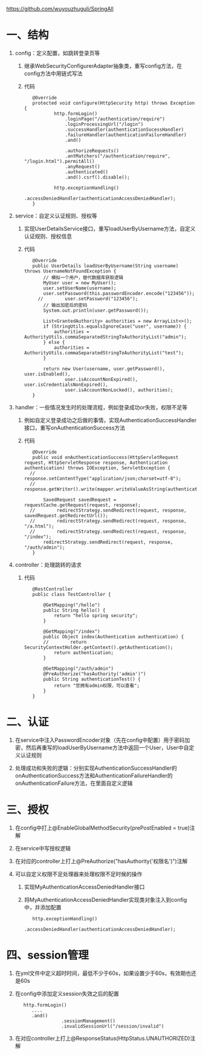 https://github.com/wuyouzhuguli/SpringAll

# 一、结构

   1. config：定义配置，如跳转登录页等
   
      1. 继承WebSecurityConfigurerAdapter抽象类，重写config方法，在config方法中用链式写法
      
      2. 代码
      
         ```
            @Override
            protected void configure(HttpSecurity http) throws Exception {
                    http.formLogin()
                        .loginPage("/authentication/require")
                        .loginProcessingUrl("/login")
                        .successHandler(authenticationSucessHandler)
                        .failureHandler(authenticationFailureHandler)
                        .and()

                        .authorizeRequests()
                        .antMatchers("/authentication/require", "/login.html").permitAll()
                        .anyRequest()
                        .authenticated()
                        .and().csrf().disable();

                    http.exceptionHandling()
                            .accessDeniedHandler(authenticationAccessDeniedHandler);
            }
         ```
   
   2. service：自定义认证规则、授权等
   
      1. 实现UserDetailsService接口，重写loadUserByUsername方法，自定义认证规则、授权信息
      
      2. 代码
      
         ```
            @Override
            public UserDetails loadUserByUsername(String username) throws UsernameNotFoundException {
                // 模拟一个用户，替代数据库获取逻辑
                MyUser user = new MyUser();
                user.setUserName(username);
                user.setPassword(this.passwordEncoder.encode("123456"));
              //        user.setPassword("123456");
                // 输出加密后的密码
                System.out.println(user.getPassword());

                List<GrantedAuthority> authorities = new ArrayList<>();
                if (StringUtils.equalsIgnoreCase("user", username)) {
                    authorities = AuthorityUtils.commaSeparatedStringToAuthorityList("admin");
                } else {
                    authorities = AuthorityUtils.commaSeparatedStringToAuthorityList("test");
                }

                return new User(username, user.getPassword(), user.isEnabled(),
                        user.isAccountNonExpired(), user.isCredentialsNonExpired(),
                        user.isAccountNonLocked(), authorities);
            }
         ```
   
   3. handler：一些情况发生时的处理流程，例如登录成功or失败，权限不足等
   
      1. 例如自定义登录成功之后做的事情，实现AuthenticationSuccessHandler接口，重写onAuthenticationSuccess方法
      
      2. 代码
      
         ```
            @Override
            public void onAuthenticationSuccess(HttpServletRequest request, HttpServletResponse response, Authentication authentication) throws IOException, ServletException {
           //        response.setContentType("application/json;charset=utf-8");
           //        response.getWriter().write(mapper.writeValueAsString(authentication));

                SavedRequest savedRequest = requestCache.getRequest(request, response);
           //        redirectStrategy.sendRedirect(request, response, savedRequest.getRedirectUrl());
           //        redirectStrategy.sendRedirect(request, response, "/a.html");
           //        redirectStrategy.sendRedirect(request, response, "/index");
                redirectStrategy.sendRedirect(request, response, "/auth/admin");
            }
         ```
   
   4. controller：处理跳转的请求
   
      1. 代码
      
         ```
            @RestController
            public class TestController {

                @GetMapping("/hello")
                public String hello() {
                    return "hello spring security";
                }

                @GetMapping("/index")
                public Object index(Authentication authentication) {
                //        return SecurityContextHolder.getContext().getAuthentication();
                    return authentication;
                }

                @GetMapping("/auth/admin")
                @PreAuthorize("hasAuthority('admin')")
                public String authenticationTest() {
                    return "您拥有admin权限，可以查看";
                }
            }
         ```
         
# 二、认证

   1. 在service中注入PasswordEncoder对象（先在config中配置）用于密码加密，然后再重写的loadUserByUsername方法中返回一个User，User中自定义认证规则
   
   2. 处理成功和失败的逻辑：分别实现AuthenticationSuccessHandler的onAuthenticationSuccess方法和AuthenticationFailureHandler的onAuthenticationFailure方法，在里面自定义逻辑

# 三、授权

   1. 在config中打上@EnableGlobalMethodSecurity(prePostEnabled = true)注解
   
   2. 在service中写授权逻辑
   
   3. 在对应的controller上打上@PreAuthorize("hasAuthority('权限名')")注解
   
   4. 可以自定义权限不足处理器来处理权限不足时候的操作
   
      1. 实现MyAuthenticationAccessDeniedHandler接口
      
      2. 将MyAuthenticationAccessDeniedHandler实现类对象注入到config中，并添加配置
      
         ```
            http.exceptionHandling()
                    .accessDeniedHandler(authenticationAccessDeniedHandler);
         ```

# 四、session管理

   1. 在yml文件中定义超时时间，最低不少于60s，如果设置少于60s，有效期也还是60s

   2. 在config中添加定义session失效之后的配置
   
      ```
         http.formLogin()
            ....
            .and()
                       .sessionManagement()
                       .invalidSessionUrl("/session/invalid")
      ```
      
   3. 在对应controller上打上@ResponseStatus(HttpStatus.UNAUTHORIZED)注解
      
   
